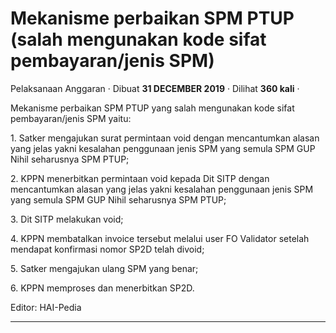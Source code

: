 Mekanisme perbaikan SPM PTUP (salah mengunakan kode sifat pembayaran/jenis SPM)
===============================================================================

Pelaksanaan Anggaran · Dibuat **31 DECEMBER 2019** · Dilihat **360 kali** ·

Mekanisme perbaikan SPM PTUP yang salah mengunakan kode sifat pembayaran/jenis SPM yaitu:

1\. Satker mengajukan surat permintaan void dengan mencantumkan alasan yang jelas yakni kesalahan penggunaan jenis SPM yang semula SPM GUP Nihil seharusnya SPM PTUP;

2\. KPPN menerbitkan permintaan void kepada Dit SITP dengan mencantumkan alasan yang jelas yakni kesalahan penggunaan jenis SPM yang semula SPM GUP Nihil seharusnya SPM PTUP;

3\. Dit SITP melakukan void;

4\. KPPN membatalkan invoice tersebut melalui user FO Validator setelah mendapat konfirmasi nomor SP2D telah divoid;

5\. Satker mengajukan ulang SPM yang benar;

6\. KPPN memproses dan menerbitkan SP2D.

  

  

Editor: HAI-Pedia  

  
  
  

* * *